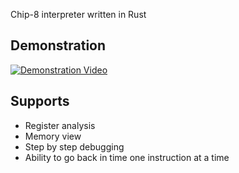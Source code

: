 Chip-8 interpreter written in Rust

## Demonstration

[![Demonstration Video](https://i.imgur.com/PYVohik.png)](https://www.youtube.com/watch?v=HHkoG6OV_VI "Youtube Video")

## Supports

* Register analysis
* Memory view 
* Step by step debugging
* Ability to go back in time one instruction at a time
